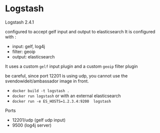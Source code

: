 # Logstash

Logstash 2.4.1

configured to accept gelf input and output to elasticsearch
It is configured with :
* input: gelf, log4j
* filter: geoip
* output: elasticsearch

It uses a custom `gelf` input plugin and a custom `geoip` filter plugin 

be careful, since port 12201 is using udp, you cannot use the svendowideit/ambassador image in front.

* `docker build -t logstash .`
* `docker run logstash` or with an external elasticsearch
* `docker run -e ES_HOSTS=1.2.3.4:9200  logstash`

Ports

* 12201/udp (gelf udp input)
* 9500 (log4j server)
